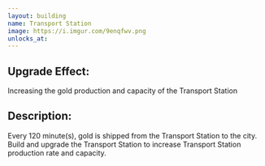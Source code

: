```yaml
---
layout: building
name: Transport Station
image: https://i.imgur.com/9enqfwv.png
unlocks_at:
---
```


## Upgrade Effect:

Increasing the gold production and capacity of the Transport Station

## Description:

Every 120 minute(s), gold is shipped from the Transport Station to the city. Build and upgrade the Transport Station to increase Transport Station production rate and capacity.
